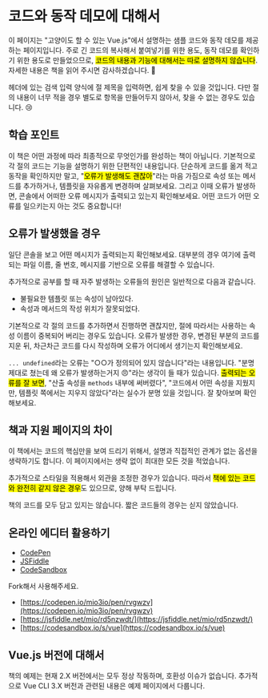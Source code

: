 # 코드와 동작 데모에 대해서

이 페이지는 "고양이도 할 수 있는 Vue.js"에서 설명하는 샘플 코드와 동작 데모를 제공하는 페이지입니다.
주로 긴 코드의 복사해서 붙여넣기를 위한 용도, 동작 데모를 확인하기 위한 용도로 만들었으므로, <mark>코드의 내용과 기능에 대해서는 따로 설명하지 않습니다</mark>.
자세한 내용은 책을 읽어 주시면 감사하겠습니다. 🐹

헤더에 있는 검색 입력 양식에 절 제목을 입력하면, 쉽게 찾을 수 있을 것입니다. 다만 절의 내용이 너무 적을 경우 별도로 항목을 만들어두지 않아서, 찾을 수 없는 경우도 있습니다. 😢

## 학습 포인트

이 책은 어떤 과정에 따라 최종적으로 무엇인가를 완성하는 책이 아닙니다.
기본적으로 각 절의 코드는 기능을 설명하기 위한 단편적인 내용입니다.
단순하게 코드를 옮겨 적고 동작을 확인하지만 말고, "<mark>오류가 발생해도 괜찮아</mark>"라는 마음 가짐으로 속성 또는 메서드를 추가하거나, 템플릿을 자유롭게 변경하며 살펴보세요.
그리고 이때 오류가 발생하면, 콘솔에서 어떠한 오류 메시지가 출력되고 있는지 확인해보세요.
어떤 코드가 어떤 오류를 일으키는지 아는 것도 중요합니다!

## 오류가 발생했을 경우

일단 콘솔을 보고 어떤 메시지가 출력되는지 확인해보세요.
대부분의 경우 여기에 출력되는 파일 이름, 줄 번호, 메시지를 기반으로 오류를 해결할 수 있습니다.

추가적으로 공부를 할 때 자주 발생하는 오류들의 원인은 일반적으로 다음과 같습니다.

- 불필요한 템플릿 또는 속성이 남아있다.
- 속성과 메서드의 작성 위치가 잘못되었다.

기본적으로 각 절의 코드를 추가하면서 진행하면 괜찮지만, 절에 따라서는 사용하는 속성 이름이 중복되어 버리는 경우도 있습니다.
오류가 발생한 경우, 변경된 부분의 코드를 지운 뒤, 차근차근 코드를 다시 작성하며 오류가 어디에서 생기는지 확인해보세요.

`... undefined`라는 오류는 "○○가 정의되어 있지 않습니다"라는 내용입니다. "분명 제대로 쳤는데 왜 오류가 발생하는거지 😠"라는 생각이 들 때가 있습니다.
<mark>출력되는 오류를 잘 보면</mark>, "산출 속성을 `methods` 내부에 써버렸다", "코드에서 어떤 속성을 지웠지만, 템플릿 쪽에서는 지우지 않았다"라는 실수가 분명 있을 것입니다. 잘 찾아보며 확인해보세요.

## 책과 지원 페이지의 차이

이 책에서는 코드의 핵심만을 보여 드리기 위해서, 설명과 직접적인 관계가 없는 옵션을 생략하기도 합니다. 이 페이지에서는 생략 없이 최대한 모든 것을 적었습니다.

추가적으로 스타일을 적용해서 외관을 조정한 경우가 있습니다.
따라서 <mark>책에 있는 코드와 완전히 같지 않은 경우</mark>도 있으므로, 양해 부탁 드립니다.

책의 코드를 모두 담고 있지는 않습니다. 짧은 코드들의 경우는 싣지 않았습니다.

## 온라인 에디터 활용하기

- [CodePen](https://codepen.io/)
- [JSFiddle](https://jsfiddle.net/)
- [CodeSandbox](https://codesandbox.io/)

Fork해서 사용해주세요.

- [https://codepen.io/mio3io/pen/rvgwzv](https://codepen.io/mio3io/pen/rvgwzv)
- [https://jsfiddle.net/mio/rd5nzwdt/](https://jsfiddle.net/mio/rd5nzwdt/)
- [https://codesandbox.io/s/vue](https://codesandbox.io/s/vue)

## Vue.js 버전에 대해서

책의 예제는 현재 2.X 버전에서는 모두 정상 작동하며, 호환성 이슈가 없습니다. 추가적으로 Vue CLI 3.X 버전과 관련된 내용은 예제 페이지에서 다룹니다.
